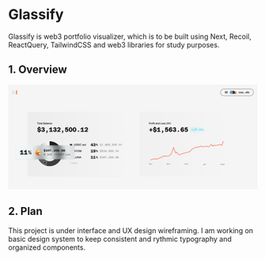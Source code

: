# Glassify

Glassify is web3 portfolio visualizer, which is to be built using Next, Recoil, ReactQuery, TailwindCSS and web3 libraries for study purposes.

## 1. Overview

<img src="./glassify_overview.png" />

## 2. Plan

This project is under interface and UX design wireframing. I am working on basic design system to keep consistent and rythmic typography and organized components.
